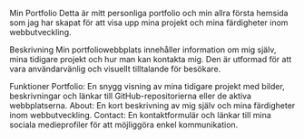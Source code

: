 Min Portfolio
Detta är mitt personliga portfolio och min allra första hemsida som jag har skapat för att visa upp mina projekt och mina färdigheter inom webbutveckling.

Beskrivning
Min portfoliowebbplats innehåller information om mig själv, mina tidigare projekt och hur man kan kontakta mig. Den är utformad för att vara användarvänlig och visuellt tilltalande för besökare.

Funktioner
Portfolio: En snygg visning av mina tidigare projekt med bilder, beskrivningar och länkar till GitHub-repositorierna eller de aktiva webbplatserna.
About: En kort beskrivning av mig själv och mina färdigheter inom webbutveckling.
Contact: En kontaktformulär och länkar till mina sociala medieprofiler för att möjliggöra enkel kommunikation.

